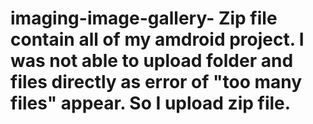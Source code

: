 # imaging-image-gallery- Zip file contain all of my amdroid project. I was not able to upload folder and files directly as error of "too many files" appear. So I upload zip file.

